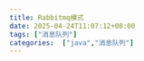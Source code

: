 ```yaml
---
title: Rabbitmq模式
date: 2025-04-24T11:07:12+08:00   
tags: ["消息队列"]
categories:  ["java","消息队列"] 
---
```


